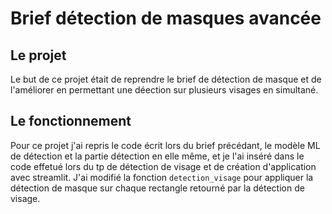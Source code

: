 # Brief détection de masques avancée

## Le projet

Le but de ce projet était de reprendre le brief de détection de masque et de l'améliorer en permettant une déection sur plusieurs visages en simultané.

## Le fonctionnement

Pour ce projet j'ai repris le code écrit lors du brief précédant, le modèle ML de détection et la partie détection en elle même, et je l'ai inséré dans le code effetué lors du tp de détection de visage et de création d'application avec streamlit. J'ai modifié la fonction `detection_visage` pour appliquer la détection de masque sur chaque rectangle retourné par la détection de visage. 